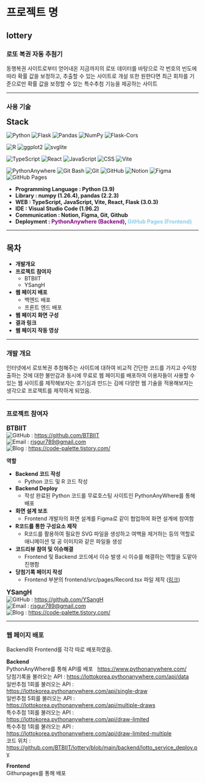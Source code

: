 # 프로젝트 명

## lottery

### 로또 복권 자동 추첨기

동행복권 사이트로부터 얻어내온 지금까지의 로또 데이터를 바탕으로 각 번호의 빈도에 따라 확률 값을 보정하고, 추출할 수 있는 사이트로 개설 또한 원한다면 최근 회차를 기준으로만 확률 값을 보정할 수 있는 특수추첨 기능을 제공하는 사이트

<hr>

### 사용 기술

<span style="font-size: 1.5em; font-weight: bold;">Stack</span>

![Python](https://img.shields.io/badge/Python-3776AB?style=for-the-badge&logo=python&logoColor=white) ![Flask](https://img.shields.io/badge/Flask-000000?style=for-the-badge&logo=flask&logoColor=white) ![Pandas](https://img.shields.io/badge/Pandas-150458?style=for-the-badge&logo=pandas&logoColor=white) ![NumPy](https://img.shields.io/badge/NumPy-013B3B?style=for-the-badge&logo=numpy&logoColor=white) ![Flask-Cors](https://img.shields.io/badge/Flask_Cors-000000?style=for-the-badge&logo=flask&logoColor=white)

![R](https://img.shields.io/badge/R-276DC3?style=for-the-badge&logo=r&logoColor=white) ![ggplot2](https://img.shields.io/badge/ggplot2-ED6A5C?style=for-the-badge&logo=ggplot2&logoColor=white) ![svglite](https://img.shields.io/badge/svglite-4B93D3?style=for-the-badge&logo=svg&logoColor=white)

![TypeScript](https://img.shields.io/badge/TypeScript-3178C6?style=for-the-badge&logo=typescript&logoColor=white) ![React](https://img.shields.io/badge/React-61DAFB?style=for-the-badge&logo=react&logoColor=black)
![JavaScript](https://img.shields.io/badge/JavaScript-F7DF1E?style=for-the-badge&logo=javascript&logoColor=black)
![CSS](https://img.shields.io/badge/CSS-1572B6?style=for-the-badge&logo=css3&logoColor=white)
![Vite](https://img.shields.io/badge/Vite-646CFF?style=for-the-badge&logo=vite&logoColor=white)

![PythonAnywhere](https://img.shields.io/badge/PythonAnywhere-306998?style=for-the-badge&logo=python&logoColor=white) ![Git Bash](https://img.shields.io/badge/Git_Bash-F8F8F8?style=for-the-badge&logo=gitbash&logoColor=black) ![Git](https://img.shields.io/badge/Git-F05032?style=for-the-badge&logo=git&logoColor=white) ![GitHub](https://img.shields.io/badge/GitHub-181717?style=for-the-badge&logo=github&logoColor=white)
![Notion](https://img.shields.io/badge/Notion-000000?style=for-the-badge&logo=notion&logoColor=white)
![Figma](https://img.shields.io/badge/Figma-F24E1E?style=for-the-badge&logo=figma&logoColor=white)
![GitHub Pages](https://img.shields.io/badge/GitHub_Pages-222222?style=for-the-badge&logo=github&logoColor=white)

- **Programming Language : Python (3.9)**
- **Library : numpy (1.26.4), pandas (2.2.3)**
- **WEB : TypeScript, JavaScript, Vite, React, Flask (3.0.3)**
- **IDE : Visual Studio Code (1.96.2)**
- **Communication : Notion, Figma, Git, Github**
- **Deployment : <span style="color: purple;">**PythonAnywhere (Backend)**</span>, <span style="color: skyblue;">**GitHub Pages (Frontend)**</span>**
<hr/>

## 목차

- **개발개요**
- **프로젝트 참여자**
  - BTBIIT
  - YSangH
- **웹 페이지 배포**
  - 백엔드 배포
  - 프론트 엔드 배포
- **웹 페이지 화면 구성**
- **결과 링크**
- **웹 페이지 작동 영상**
<hr>

### 개발 개요

인터넷에서 로또복권 추첨해주는 사이트에 대하여 비교적 간단한 코드를 가지고 수익창출하는 것에 대한 불만감과 동시에 무료로 웹 페이지를 배포하여 이용자들이 사용할 수 있는 웹 사이트를 제작해보자는 호기심과 만드는 김에 다양한 웹 기술을 적용해보자는 생각으로 프로젝트를 제작하게 되었음.

<hr>

### 프로젝트 참여자

<span style="font-size: 1.2em; font-weight: bold;">BTBIIT</span><br>
![GitHub](https://img.shields.io/badge/GitHub-181717?style=for-the-badge&logo=github&logoColor=white) : https://github.com/BTBIIT  
![Email](https://img.shields.io/badge/Email-D14836?style=for-the-badge&logo=gmail&logoColor=white) : [rjsgur789@gmail.com](mailto:rjsgur789@gmail.com)  
![Blog](https://img.shields.io/badge/Blog-2B90B9?style=for-the-badge&logo=tistory&logoColor=white) : https://code-palette.tistory.com/

<span style="font-size: 1.0em; font-weight : bold;">역할</span>

- **Backend 코드 작성**
  - Python 코드 및 R 코드 작성
- **Backend Deploy**
  - 작성 완료된 Python 코드를 무료호스팅 사이트인 PythonAnyWhere를 통해 배포
- **화면 설계 보조**
  - Frontend 개발자의 화면 설계를 Figma로 같이 협업하여 화면 설계에 참여함
- **R코드를 통한 구성요소 제작**
  - R코드를 활용하여 필요한 SVG 파일을 생성하고 여백을 제거하는 등의 역할로 애니메이션 및 공 이미지와 같은 파일들 생성
- **코드리뷰 참여 및 이슈해결**
  - Frontend 및 Backend 코드에서 이슈 발생 시 이슈를 해결하는 역할을 도맡아 진행함
- **당첨기록 페이지 작성**
  - Frontend 부분의 frontend/src/pages/Record.tsx 파일 제작 ([링크](https://github.com/BTBIIT/lottery/blob/main/frontend/src/pages/Record.tsx))


<span style="font-size: 1.2em; font-weight: bold;">YSangH</span><br>
![GitHub](https://img.shields.io/badge/GitHub-181717?style=for-the-badge&logo=github&logoColor=white) : https://github.com/YSangH  
![Email](https://img.shields.io/badge/Email-D14836?style=for-the-badge&logo=gmail&logoColor=white) : [rjsgur789@gmail.com](mailto:rjsgur789@gmail.com)  
![Blog](https://img.shields.io/badge/Blog-2B90B9?style=for-the-badge&logo=tistory&logoColor=white) : https://code-palette.tistory.com/

<hr>

### 웹 페이지 배포

Backend와 Frontend를 각각 따로 배포하였음.

**Backend** <br>
PythonAnyWhere를 통해 API를 배포 &nbsp; https://www.pythonanywhere.com/ <br>
당첨기록을 불러오는 API : https://lottokorea.pythonanywhere.com/api/data <br>
일반추첨 1회를 불러오는 API : https://lottokorea.pythonanywhere.com/api/single-draw <br>
일반추첨 5회를 불러오는 API : https://lottokorea.pythonanywhere.com/api/multiple-draws <br>
특수추첨 1회를 불러오는 API : https://lottokorea.pythonanywhere.com/api/draw-limited <br>
특수추첨 1회를 불러오는 API : https://lottokorea.pythonanywhere.com/api/draw-limited-multiple <br>
코드 위치 : https://github.com/BTBIIT/lottery/blob/main/backend/lotto_service_deploy.py



**Frontend**<br>
Githunpages를 통해 배포
